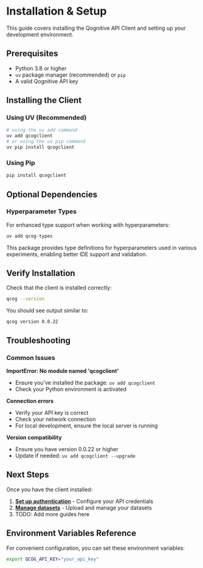 # Installation & Setup

This guide covers installing the Qognitive API Client and setting up your development environment.

## Prerequisites

- Python 3.8 or higher
- `uv` package manager (recommended) or `pip`
- A valid Qognitive API key

## Installing the Client

### Using UV (Recommended)

```bash
# using the uv add command
uv add qcogclient
# or using the uv pip command
uv pip install qcogclient
```

### Using Pip

```bash
pip install qcogclient
```

## Optional Dependencies

### Hyperparameter Types

For enhanced type support when working with hyperparameters:

```bash
uv add qcog-types
```

This package provides type definitions for hyperparameters used in various experiments, enabling better IDE support and validation.

## Verify Installation

Check that the client is installed correctly:

```bash
qcog --version
```

You should see output similar to:
```
qcog version 0.0.22
```

## Troubleshooting

### Common Issues

**ImportError: No module named 'qcogclient'**
- Ensure you've installed the package: `uv add qcogclient`
- Check your Python environment is activated

**Connection errors**
- Verify your API key is correct
- Check your network connection
- For local development, ensure the local server is running

**Version compatibility**
- Ensure you have version 0.0.22 or higher
- Update if needed: `uv add qcogclient --upgrade`

## Next Steps

Once you have the client installed:

1. **[Set up authentication](authentication.md)** - Configure your API credentials
2. **[Manage datasets](dataset-management.md)** - Upload and manage your datasets
3. TODO: Add more guides here

## Environment Variables Reference

For convenient configuration, you can set these environment variables:

```bash
export QCOG_API_KEY="your_api_key"
```
